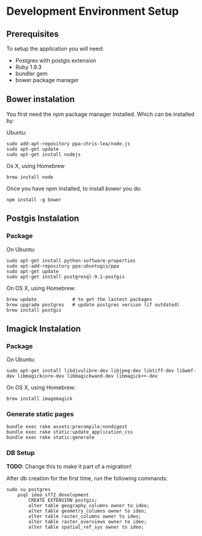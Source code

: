 # Development Environment Setup

## Prerequisites

To setup the application you will need:

 * Postgres with postgis extension
 * Ruby 1.9.3
 * bundler gem
 * bower package manager
 
## Bower instalation

You first need the *npm* package manager installed. Which can be installed by:

Ubuntu:

    sudo add-apt-repository ppa:chris-lea/node.js
    sudo apt-get update
    sudo apt-get install nodejs
    
Os X, using Homebrew

    brew install node
    

Once you have *npm* installed,  to install *bower* you do:

    npm install -g bower 
 
## Postgis Instalation

### Package

On Ubuntu:

    sudo apt-get install python-software-properties
    sudo apt-add-repository ppa:ubuntugis/ppa
    sudo apt-get update
    sudo apt-get install postgresql-9.1-postgis

On OS X, using Homebrew: 

    brew update             # to get the lastest packages
    brew upgrade postgres   # update postgres version (if outdated)
    brew install postgis

## Imagick Instalation

### Package

On Ubuntu:

    sudo apt-get install libdjvulibre-dev libjpeg-dev libtiff-dev libwmf-dev libmagickcore-dev libmagickwand-dev libmagick++-dev

On OS X, using Homebrew:

    brew install imagemagick

### Generate static pages

    bundle exec rake assets:precompile:nondigest
    bundle exec rake static:update_application_css
    bundle exec rake static:generate

### DB Setup

**TODO**: Change this to make it part of a migration!

After db creation for the first time, run the following commands:

	sudo su postgres
		psql ideo_sf72_development
			CREATE EXTENSION postgis;
			alter table geography_columns owner to ideo;
			alter table geometry_columns owner to ideo;
			alter table raster_columns owner to ideo;
			alter table raster_overviews owner to ideo;
			alter table spatial_ref_sys owner to ideo;
